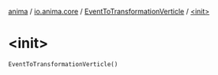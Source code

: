 [anima](../../index.md) / [io.anima.core](../index.md) / [EventToTransformationVerticle](index.md) / [&lt;init&gt;](./-init-.md)

# &lt;init&gt;

`EventToTransformationVerticle()`